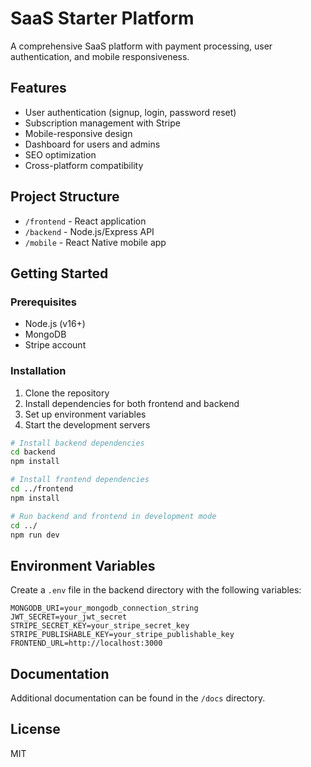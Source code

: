 # SaaS Starter Platform

A comprehensive SaaS platform with payment processing, user authentication, and mobile responsiveness.

## Features

- User authentication (signup, login, password reset)
- Subscription management with Stripe
- Mobile-responsive design
- Dashboard for users and admins
- SEO optimization
- Cross-platform compatibility

## Project Structure

- `/frontend` - React application
- `/backend` - Node.js/Express API
- `/mobile` - React Native mobile app

## Getting Started

### Prerequisites

- Node.js (v16+)
- MongoDB
- Stripe account

### Installation

1. Clone the repository
2. Install dependencies for both frontend and backend
3. Set up environment variables
4. Start the development servers

```bash
# Install backend dependencies
cd backend
npm install

# Install frontend dependencies
cd ../frontend
npm install

# Run backend and frontend in development mode
cd ../
npm run dev
```

## Environment Variables

Create a `.env` file in the backend directory with the following variables:

```
MONGODB_URI=your_mongodb_connection_string
JWT_SECRET=your_jwt_secret
STRIPE_SECRET_KEY=your_stripe_secret_key
STRIPE_PUBLISHABLE_KEY=your_stripe_publishable_key
FRONTEND_URL=http://localhost:3000
```

## Documentation

Additional documentation can be found in the `/docs` directory.

## License

MIT